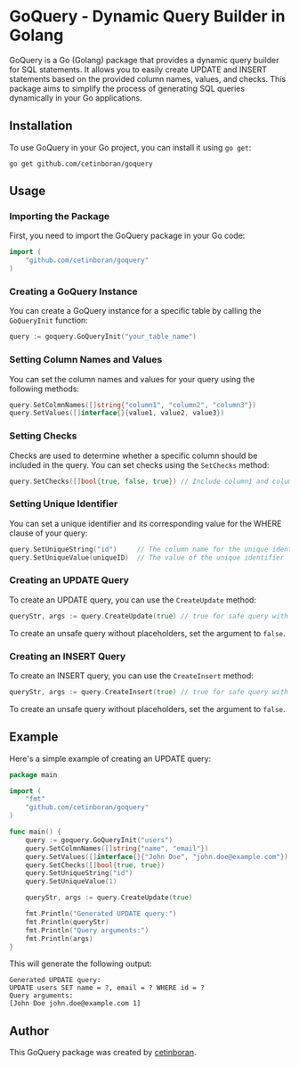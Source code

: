 # GoQuery - Dynamic Query Builder in Golang

GoQuery is a Go (Golang) package that provides a dynamic query builder for SQL statements. It allows you to easily create UPDATE and INSERT statements based on the provided column names, values, and checks. This package aims to simplify the process of generating SQL queries dynamically in your Go applications.

## Installation

To use GoQuery in your Go project, you can install it using `go get`:

```shell
go get github.com/cetinboran/goquery
```

## Usage

### Importing the Package

First, you need to import the GoQuery package in your Go code:

```go
import (
    "github.com/cetinboran/goquery"
)
```

### Creating a GoQuery Instance

You can create a GoQuery instance for a specific table by calling the `GoQueryInit` function:

```go
query := goquery.GoQueryInit("your_table_name")
```

### Setting Column Names and Values

You can set the column names and values for your query using the following methods:

```go
query.SetColmnNames([]string{"column1", "column2", "column3"})
query.SetValues([]interface{}{value1, value2, value3})
```

### Setting Checks

Checks are used to determine whether a specific column should be included in the query. You can set checks using the `SetChecks` method:

```go
query.SetChecks([]bool{true, false, true}) // Include column1 and column3 in the query
```

### Setting Unique Identifier

You can set a unique identifier and its corresponding value for the WHERE clause of your query:

```go
query.SetUniqueString("id")     // The column name for the unique identifier
query.SetUniqueValue(uniqueID)  // The value of the unique identifier
```

### Creating an UPDATE Query

To create an UPDATE query, you can use the `CreateUpdate` method:

```go
queryStr, args := query.CreateUpdate(true) // true for safe query with placeholders
```

To create an unsafe query without placeholders, set the argument to `false`.

### Creating an INSERT Query

To create an INSERT query, you can use the `CreateInsert` method:

```go
queryStr, args := query.CreateInsert(true) // true for safe query with placeholders
```

To create an unsafe query without placeholders, set the argument to `false`.

## Example

Here's a simple example of creating an UPDATE query:

```go
package main

import (
    "fmt"
    "github.com/cetinboran/goquery"
)

func main() {
    query := goquery.GoQueryInit("users")
    query.SetColmnNames([]string{"name", "email"})
    query.SetValues([]interface{}{"John Doe", "john.doe@example.com"})
    query.SetChecks([]bool{true, true})
    query.SetUniqueString("id")
    query.SetUniqueValue(1)

    queryStr, args := query.CreateUpdate(true)

    fmt.Println("Generated UPDATE query:")
    fmt.Println(queryStr)
    fmt.Println("Query arguments:")
    fmt.Println(args)
}
```

This will generate the following output:

```
Generated UPDATE query:
UPDATE users SET name = ?, email = ? WHERE id = ?
Query arguments:
[John Doe john.doe@example.com 1]
```

## Author

This GoQuery package was created by [cetinboran](https://github.com/cetinboran).
